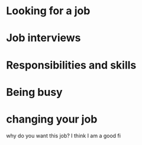 # Looking for a job
 
# Job interviews

# Responsibilities and skills

# Being busy

# changing your job


why do you want this job?
I think I am a good fi
